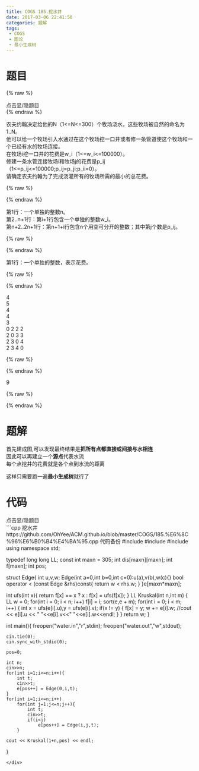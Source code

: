 ```yaml
---
title: COGS 185.挖水井
date: 2017-03-06 22:41:50
categories: 题解
tags:
 - COGS
 - 图论
 - 最小生成树
---
```


# 题目
{% raw %}
<div><div class="fold_hider"><div class="close hider_title">点击显/隐题目</div></div><div class="fold">
    <div class="oj">   
        <div class="part" title="Description">
{% endraw %}

农夫约翰决定给他的N（1<=N<=300）个牧场浇水，这些牧场被自然的命名为1..N。  
他可以给一个牧场引入水通过在这个牧场挖一口井或者修一条管道使这个牧场和一个已经有水的牧场连接。  
在牧场i挖一口井的花费是w_i（1<=w_i<=100000）。  
修建一条水管连接牧场i和牧场j的花费是p_ij（1<=p_ij<=100000;p_ij=p_ji;p_ii=0）。   
请确定农夫约翰为了完成浇灌所有的牧场所需的最小的总花费。  

{% raw %}
        </div>
        <div class="part" title="Input">
{% endraw %}
  
第1行：一个单独的整数n。  
第2..n+1行：第i+1行包含一个单独的整数w_i。  
第n+2..2n+1行：第n+1+i行包含n个用空可分开的整数；其中第j个数是p_ij。  

{% raw %}
        </div>
        <div class="part" title="Output">
{% endraw %}
  
第1行：一个单独的整数，表示花费。  

{% raw %}
        </div>
        <div class="samp">
            <div class="clear"></div>
            <div class="input part" title="Sample Input">
{% endraw %}

4  
5  
4  
4  
3  
0 2 2 2  
2 0 3 3  
2 3 0 4  
2 3 4 0  

{% raw %}
            </div>
            <div class="output part" title="Sample Output">
{% endraw %}

9

{% raw %}
            </div>
            <div class="clear"></div>
        </div>
    </div>
</div></div>
{% endraw %}

<!--more-->
# 题解

首先建成图,可以发现最终结果是**把所有点都直接或间接与水相连**  
因此可以再建立一个**源点**代表水流  
每个点挖井的花费就是各个点到水流的距离  

这样只需要跑一遍**最小生成树**就行了  


# 代码
<div><div class="fold_hider"><div class="close hider_title">点击显/隐题目</div></div><div class="fold">```cpp 挖水井 https://github.com/OhYee/ACM.github.io/blob/master/COGS/185.%E6%8C%96%E6%B0%B4%E4%BA%95.cpp 代码备份
#include <cstdio>
#include <iostream>
#include <algorithm>
using namespace std;
 
typedef long long LL;
const int maxn = 305;
int dis[maxn][maxn];
int f[maxn];
int pos;
 
struct Edge{
    int u,v,w;
    Edge(int a=0,int b=0,int c=0):u(a),v(b),w(c){}
    bool operator < (const Edge &rhs)const{
        return w < rhs.w;
    }
}e[maxn*maxn];
 
int ufs(int x){
    return f[x] == x ? x : f[x] = ufs(f[x]); 
} 
LL Kruskal(int n,int m) {
    LL w = 0;
    for(int i = 0; i < n; i++)
        f[i] = i;
    sort(e,e + m);
    for(int i = 0; i < m; i++) {
        int x = ufs(e[i].u),y = ufs(e[i].v);
        if(x != y) {
            f[x] = y;
            w += e[i].w;
            //cout << e[i].u << " "<<e[i].v<<"  "<<e[i].w<<endl;
        }
    }
    return w;
}
 
int main(){
    freopen("water.in","r",stdin);
    freopen("water.out","w",stdout);
     
    cin.tie(0);
    cin.sync_with_stdio(0);
    
    pos=0;
    
    int n;
    cin>>n;
    for(int i=1;i<=n;i++){
        int t;
        cin>>t;
        e[pos++] = Edge(0,i,t);
    }
    for(int i=1;i<=n;i++)
        for(int j=1;j<=n;j++){
            int t;
            cin>>t;
            if(i<j)
                e[pos++] = Edge(i,j,t);
        }
    
    cout << Kruskal(1+n,pos) << endl;
}
```
</div>